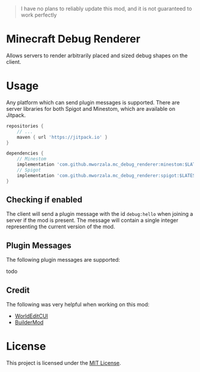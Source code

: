 > I have no plans to reliably update this mod, and it is not guaranteed to work perfectly

# Minecraft Debug Renderer
Allows servers to render arbitrarily placed and sized debug shapes on the client.

# Usage
Any platform which can send plugin messages is supported. There are server libraries for both Spigot and 
Minestom, which are available on Jitpack.

```groovy
repositories {
    // ...
    maven { url 'https://jitpack.io' }
}

dependencies {
    // Minestom
    implementation 'com.github.mworzala.mc_debug_renderer:minestom:$LATEST_COMMIT_HASH'
    // Spigot
    implementation 'com.github.mworzala.mc_debug_renderer:spigot:$LATEST_COMMIT_HASH'
}
```

## Checking if enabled
The client will send a plugin message with the id `debug:hello` when joining a server if the mod is present.
The message will contain a single integer representing the current version of the mod.

## Plugin Messages
The following plugin messages are supported:

todo

## Credit
The following was very helpful when working on this mod:
- [WorldEditCUI](https://github.com/EngineHub/WorldEditCUI)
- [BuilderMod](https://github.com/Moulberry/BuilderMod)

# License
This project is licensed under the [MIT License](./LICENSE).

